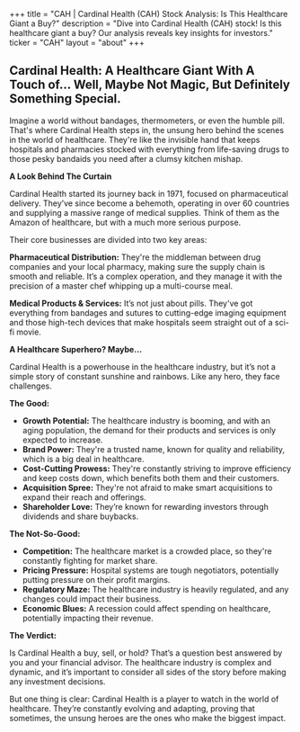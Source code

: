 +++
title = "CAH |  Cardinal Health (CAH) Stock Analysis: Is This Healthcare Giant a Buy?"
description = "Dive into Cardinal Health (CAH) stock! Is this healthcare giant a buy? Our analysis reveals key insights for investors."
ticker = "CAH"
layout = "about"
+++

        


## Cardinal Health: A Healthcare Giant With A Touch of… Well, Maybe Not Magic, But Definitely Something Special. 

Imagine a world without bandages, thermometers, or even the humble pill. That's where Cardinal Health steps in, the unsung hero behind the scenes in the world of healthcare. They're like the invisible hand that keeps hospitals and pharmacies stocked with everything from life-saving drugs to those pesky bandaids you need after a clumsy kitchen mishap. 

**A Look Behind The Curtain**

Cardinal Health started its journey back in 1971, focused on pharmaceutical delivery. They’ve since become a behemoth, operating in over 60 countries and supplying a massive range of medical supplies.  Think of them as the Amazon of healthcare, but with a much more serious purpose. 

Their core businesses are divided into two key areas:

**Pharmaceutical Distribution:** They're the middleman between drug companies and your local pharmacy, making sure the supply chain is smooth and reliable. It’s a complex operation, and they manage it with the precision of a master chef whipping up a multi-course meal. 

**Medical Products & Services:** It’s not just about pills. They've got everything from bandages and sutures to  cutting-edge imaging equipment and those high-tech devices that make hospitals seem straight out of a sci-fi movie. 

**A Healthcare Superhero? Maybe…**

Cardinal Health is a powerhouse in the healthcare industry, but it’s not a simple story of constant sunshine and rainbows.  Like any hero, they face challenges.  

**The Good:**

* **Growth Potential:** The healthcare industry is booming, and with an aging population, the demand for their products and services is only expected to increase. 
* **Brand Power:** They're a trusted name, known for quality and reliability, which is a big deal in healthcare.
* **Cost-Cutting Prowess:** They're constantly striving to improve efficiency and keep costs down, which benefits both them and their customers.
* **Acquisition Spree:** They're not afraid to make smart acquisitions to expand their reach and offerings.
* **Shareholder Love:** They’re known for rewarding investors through dividends and share buybacks.  

**The Not-So-Good:**

* **Competition:** The healthcare market is a crowded place, so they're constantly fighting for market share. 
* **Pricing Pressure:** Hospital systems are tough negotiators, potentially putting pressure on their profit margins. 
* **Regulatory Maze:** The healthcare industry is heavily regulated, and any changes could impact their business.
* **Economic Blues:**  A recession could affect spending on healthcare, potentially impacting their revenue.

**The Verdict:**

Is Cardinal Health a buy, sell, or hold?  That’s a question best answered by you and your financial advisor.  The healthcare industry is complex and dynamic, and it’s important to consider all sides of the story before making any investment decisions. 

But one thing is clear:  Cardinal Health is a player to watch in the world of healthcare. They’re constantly evolving and adapting, proving that sometimes, the unsung heroes are the ones who make the biggest impact. 

        